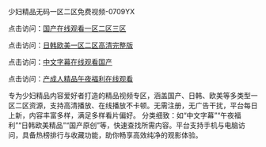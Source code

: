 少妇精品无码一区二区免费视频-0709YX

点击访问：<a href="https://heiliaoga6s9v.pages.dev">国产在线观看一区二区三区</a>

点击访问：<a href="https://heiliaoow5kzm.pages.dev">日韩欧美一区二区高清完整版</a>

点击访问：<a href="https://heiliao2dmwwy.pages.dev">中文字幕在线观看国产</a>

点击访问：<a href="https://heiliaoll4qsx.pages.dev">产成人精品午夜福利在线观看</a>

专为少妇精品内容爱好者打造的精品视频专区，涵盖国产、日韩、欧美等多类型一区二区资源，支持高清播放、在线播放不卡顿。无需注册，无广告干扰，平台每日上新，内容丰富多样，满足多样看片偏好。 分类细致：如“中文字幕”“午夜福利”“日韩欧美精品”“国产原创”等，快速查找所需内容。平台支持手机与电脑访问，具备热榜排行与收藏功能，助你畅享高效纯净的观影体验。

<span style="display:none;">[Canonical link](https://github.com/chin20250709/so62 ）</span>
